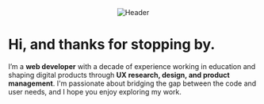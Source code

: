 <div align="center">
  <img src="https://capsule-render.vercel.app/api?type=blur&height=300&color=0:CD5C5C,100:d7a20f&text=tom%20alvarez&fontSize=20&fontColor=FFF5E0&fontAlign=50&fontAlignY=50&desc=web%20developer&descSize=18&descAlignY=59&descAlign=53" alt="Header" />
</div>

# Hi, and thanks for stopping by.

I’m a **web developer** with a decade of experience working in education and shaping digital products through **UX research, design, and product management**. I'm passionate about bridging the gap between the code and user needs, and I hope you enjoy exploring my work.
